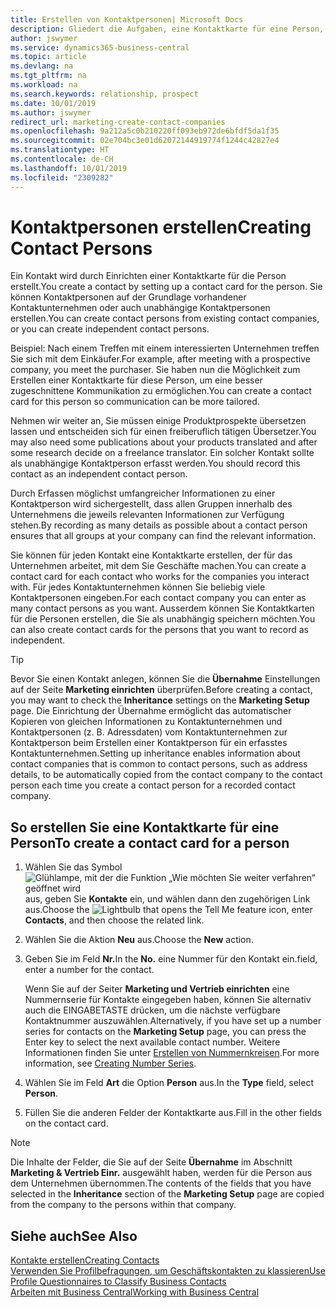 ```yaml
---
title: Erstellen von Kontaktpersonen| Microsoft Docs
description: Gliedert die Aufgaben, eine Kontaktkarte für eine Person, z. B. einen Interessenten oder einen Lieferanten zu erstellen und hilft, die Beziehung zu definieren und Kommunikationen anzupassen.
author: jswymer
ms.service: dynamics365-business-central
ms.topic: article
ms.devlang: na
ms.tgt_pltfrm: na
ms.workload: na
ms.search.keywords: relationship, prospect
ms.date: 10/01/2019
ms.author: jswymer
redirect_url: marketing-create-contact-companies
ms.openlocfilehash: 9a212a5c0b210220ff093eb972de6bfdf5da1f35
ms.sourcegitcommit: 02e704bc3e01d62072144919774f1244c42827e4
ms.translationtype: HT
ms.contentlocale: de-CH
ms.lasthandoff: 10/01/2019
ms.locfileid: "2309282"
---
```

# <a name="creating-contact-persons"></a><span data-ttu-id="b1d6a-103">Kontaktpersonen erstellen</span><span class="sxs-lookup"><span data-stu-id="b1d6a-103">Creating Contact Persons</span></span>
<span data-ttu-id="b1d6a-104">Ein Kontakt wird durch Einrichten einer Kontaktkarte für die Person erstellt.</span><span class="sxs-lookup"><span data-stu-id="b1d6a-104">You create a contact by setting up a contact card for the person.</span></span> <span data-ttu-id="b1d6a-105">Sie können Kontaktpersonen auf der Grundlage vorhandener Kontaktunternehmen oder auch unabhängige Kontaktpersonen erstellen.</span><span class="sxs-lookup"><span data-stu-id="b1d6a-105">You can create contact persons from existing contact companies, or you can create independent contact persons.</span></span>

<span data-ttu-id="b1d6a-106">Beispiel: Nach einem Treffen mit einem interessierten Unternehmen treffen Sie sich mit dem Einkäufer.</span><span class="sxs-lookup"><span data-stu-id="b1d6a-106">For example, after meeting with a prospective company, you meet the purchaser.</span></span> <span data-ttu-id="b1d6a-107">Sie haben nun die Möglichkeit zum Erstellen einer Kontaktkarte für diese Person, um eine besser zugeschnittene Kommunikation zu ermöglichen.</span><span class="sxs-lookup"><span data-stu-id="b1d6a-107">You can create a contact card for this person so communication can be more tailored.</span></span>

<span data-ttu-id="b1d6a-108">Nehmen wir weiter an, Sie müssen einige Produktprospekte übersetzen lassen und entscheiden sich für einen freiberuflich tätigen Übersetzer.</span><span class="sxs-lookup"><span data-stu-id="b1d6a-108">You may also need some publications about your products translated and after some research decide on a freelance translator.</span></span> <span data-ttu-id="b1d6a-109">Ein solcher Kontakt sollte als unabhängige Kontaktperson erfasst werden.</span><span class="sxs-lookup"><span data-stu-id="b1d6a-109">You should record this contact as an independent contact person.</span></span>

<span data-ttu-id="b1d6a-110">Durch Erfassen möglichst umfangreicher Informationen zu einer Kontaktperson wird sichergestellt, dass allen Gruppen innerhalb des Unternehmens die jeweils relevanten Informationen zur Verfügung stehen.</span><span class="sxs-lookup"><span data-stu-id="b1d6a-110">By recording as many details as possible about a contact person ensures that all groups at your company can find the relevant information.</span></span>

<span data-ttu-id="b1d6a-111">Sie können für jeden Kontakt eine Kontaktkarte erstellen, der für das Unternehmen arbeitet, mit dem Sie Geschäfte machen.</span><span class="sxs-lookup"><span data-stu-id="b1d6a-111">You can create a contact card for each contact who works for the companies you interact with.</span></span> <span data-ttu-id="b1d6a-112">Für jedes Kontaktunternehmen können Sie beliebig viele Kontaktpersonen eingeben.</span><span class="sxs-lookup"><span data-stu-id="b1d6a-112">For each contact company you can enter as many contact persons as you want.</span></span> <span data-ttu-id="b1d6a-113">Ausserdem können Sie Kontaktkarten für die Personen erstellen, die Sie als unabhängig speichern möchten.</span><span class="sxs-lookup"><span data-stu-id="b1d6a-113">You can also create contact cards for the persons that you want to record as independent.</span></span>

> [!TIP]  
>   <span data-ttu-id="b1d6a-114">Bevor Sie einen Kontakt anlegen, können Sie die **Übernahme** Einstellungen auf der Seite **Marketing einrichten** überprüfen.</span><span class="sxs-lookup"><span data-stu-id="b1d6a-114">Before creating a contact, you may want to check the **Inheritance** settings on the **Marketing Setup** page.</span></span> <span data-ttu-id="b1d6a-115">Die Einrichtung der Übernahme ermöglicht das automatischer Kopieren von gleichen Informationen zu Kontaktunternehmen und Kontaktpersonen (z. B. Adressdaten) vom Kontaktunternehmen zur Kontaktperson beim Erstellen einer Kontaktperson für ein erfasstes Kontaktunternehmen.</span><span class="sxs-lookup"><span data-stu-id="b1d6a-115">Setting up inheritance enables information about contact companies that is common to contact persons, such as address details, to be automatically copied from the contact company to the contact person each time you create a contact person for a recorded contact company.</span></span>

## <a name="to-create-a-contact-card-for-a-person"></a><span data-ttu-id="b1d6a-116">So erstellen Sie eine Kontaktkarte für eine Person</span><span class="sxs-lookup"><span data-stu-id="b1d6a-116">To create a contact card for a person</span></span>
1. <span data-ttu-id="b1d6a-117">Wählen Sie das Symbol ![Glühlampe, mit der die Funktion „Wie möchten Sie weiter verfahren“ geöffnet wird](media/ui-search/search_small.png "Wie möchten Sie weiter verfahren?") aus, geben Sie **Kontakte** ein, und wählen dann den zugehörigen Link aus.</span><span class="sxs-lookup"><span data-stu-id="b1d6a-117">Choose the ![Lightbulb that opens the Tell Me feature](media/ui-search/search_small.png "Tell me what you want to do") icon, enter **Contacts**, and then choose the related link.</span></span>
2. <span data-ttu-id="b1d6a-118">Wählen Sie die Aktion **Neu** aus.</span><span class="sxs-lookup"><span data-stu-id="b1d6a-118">Choose the **New** action.</span></span>
3. <span data-ttu-id="b1d6a-119">Geben Sie im Feld **Nr.**</span><span class="sxs-lookup"><span data-stu-id="b1d6a-119">In the **No.**</span></span> <span data-ttu-id="b1d6a-120">eine Nummer für den Kontakt ein.</span><span class="sxs-lookup"><span data-stu-id="b1d6a-120">field, enter a number for the contact.</span></span>

    <span data-ttu-id="b1d6a-121">Wenn Sie auf der Seiter **Marketing und Vertrieb einrichten** eine Nummernserie für Kontakte eingegeben haben, können Sie alternativ auch die EINGABETASTE drücken, um die nächste verfügbare Kontaktnummer auszuwählen.</span><span class="sxs-lookup"><span data-stu-id="b1d6a-121">Alternatively, if you have set up a number series for contacts on the **Marketing Setup** page, you can press the Enter key to select the next available contact number.</span></span> <span data-ttu-id="b1d6a-122">Weitere Informationen finden Sie unter [Erstellen von Nummernkreisen](ui-create-number-series.md).</span><span class="sxs-lookup"><span data-stu-id="b1d6a-122">For more information, see [Creating Number Series](ui-create-number-series.md).</span></span>
4. <span data-ttu-id="b1d6a-123">Wählen Sie im Feld **Art** die Option **Person** aus.</span><span class="sxs-lookup"><span data-stu-id="b1d6a-123">In the **Type** field, select **Person**.</span></span>
5. <span data-ttu-id="b1d6a-124">Füllen Sie die anderen Felder der Kontaktkarte aus.</span><span class="sxs-lookup"><span data-stu-id="b1d6a-124">Fill in the other fields on the contact card.</span></span>

> [!NOTE]  
>   <span data-ttu-id="b1d6a-125">Die Inhalte der Felder, die Sie auf der Seite **Übernahme** im Abschnitt **Marketing & Vertrieb Einr.** ausgewählt haben, werden für die Person aus dem Unternehmen übernommen.</span><span class="sxs-lookup"><span data-stu-id="b1d6a-125">The contents of the fields that you have selected in the **Inheritance** section of the **Marketing Setup** page are copied from the company to the persons within that company.</span></span>

## <a name="see-also"></a><span data-ttu-id="b1d6a-126">Siehe auch</span><span class="sxs-lookup"><span data-stu-id="b1d6a-126">See Also</span></span>
[<span data-ttu-id="b1d6a-127">Kontakte erstellen</span><span class="sxs-lookup"><span data-stu-id="b1d6a-127">Creating Contacts</span></span>](marketing-create-contact-companies.md)  
[<span data-ttu-id="b1d6a-128">Verwenden Sie Profilbefragungen, um Geschäftskontakten zu klassieren</span><span class="sxs-lookup"><span data-stu-id="b1d6a-128">Use Profile Questionnaires to Classify Business Contacts</span></span>](marketing-create-contact-profile-questionnaire.md)  
[<span data-ttu-id="b1d6a-129">Arbeiten mit  Business Central</span><span class="sxs-lookup"><span data-stu-id="b1d6a-129">Working with Business Central</span></span>](ui-work-product.md)
